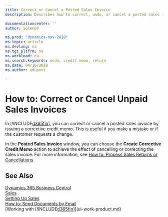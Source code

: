 ```yaml
---
title: Correct or Cancel a Posted Sales Invoice
description: Describes how to correct, undo, or cancel a posted sales invoice and apply a sales credit memo.

documentationcenter: ''
author: SorenGP

ms.prod: "dynamics-nav-2018"
ms.topic: article
ms.devlang: na
ms.tgt_pltfrm: na
ms.workload: na
ms.search.keywords: undo, credit memo, return
ms.date: 04/16/2018
ms.author: edupont

---
```

# How to: Correct or Cancel Unpaid Sales Invoices
In [!INCLUDE[d365fin](includes/d365fin_md.md)], you can correct or cancel a posted sales invoice by issuing a corrective credit memo. This is useful if you make a mistake or if the customer requests a change.

In the **Posted Sales Invoice** window, you can choose the **Create Corrective Credit Memo** action to achieve the effect of cancelling or correcting the sales invoice. For more information, see [How to: Process Sales Returns or Cancellations](sales-how-process-sales-returns-cancellations.md).  


## See Also
[Dynamics 365 Business Central](/dynamics365/business-central/)  
[Sales](sales-manage-sales.md)  
[Setting Up Sales](sales-setup-sales.md)  
[How to: Send Documents by Email](ui-how-send-documents-email.md)  
[Working with [!INCLUDE[d365fin](includes/d365fin_md.md)]](ui-work-product.md)
